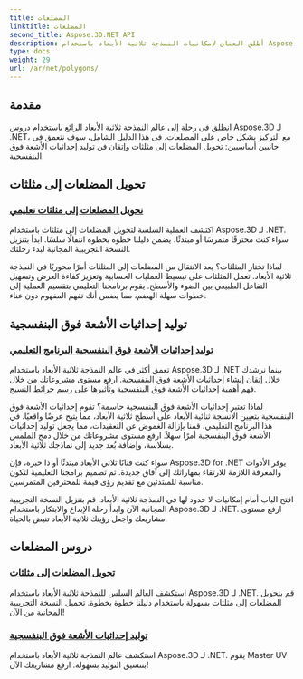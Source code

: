 ```yaml
---
title: المضلعات
linktitle: المضلعات
second_title: Aspose.3D.NET API
description: أطلق العنان لإمكانيات النمذجة ثلاثية الأبعاد باستخدام Aspose.3D .NET. تعلم كيفية تحويل المضلعات إلى مثلثات وإتقان إنشاء إحداثيات الأشعة فوق البنفسجية لتعزيز ارتفاع المشروع.
type: docs
weight: 29
url: /ar/net/polygons/
---
```


## مقدمة

انطلق في رحلة إلى عالم النمذجة ثلاثية الأبعاد الرائع باستخدام دروس Aspose.3D لـ .NET، مع التركيز بشكل خاص على المضلعات. في هذا الدليل الشامل، سوف نتعمق في جانبين أساسيين: تحويل المضلعات إلى مثلثات وإتقان فن توليد إحداثيات الأشعة فوق البنفسجية.

## تحويل المضلعات إلى مثلثات
### [تحويل المضلعات إلى مثلثات تعليمي](./convert-polygons-to-triangles/)

اكتشف العملية السلسة لتحويل المضلعات إلى مثلثات باستخدام Aspose.3D لـ .NET. سواء كنت محترفًا متمرسًا أو مبتدئًا، يضمن دليلنا خطوة بخطوة انتقالًا سلسًا. ابدأ بتنزيل النسخة التجريبية المجانية لبدء رحلتك.

لماذا تختار المثلثات؟ يعد الانتقال من المضلعات إلى المثلثات أمرًا محوريًا في النمذجة ثلاثية الأبعاد. تعمل المثلثات على تبسيط العمليات الحسابية وتعزيز كفاءة العرض وتسهيل التفاعل الطبيعي بين الضوء والأسطح. يقوم برنامجنا التعليمي بتقسيم العملية إلى خطوات سهلة الهضم، مما يضمن أنك تفهم المفهوم دون عناء.

## توليد إحداثيات الأشعة فوق البنفسجية
### [توليد إحداثيات الأشعة فوق البنفسجية البرنامج التعليمي](./generate-uv-coordinates/)

تعمق أكثر في عالم النمذجة ثلاثية الأبعاد باستخدام Aspose.3D لـ .NET بينما نرشدك خلال إتقان إنشاء إحداثيات الأشعة فوق البنفسجية. ارفع مستوى مشروعاتك من خلال فهم أهمية إحداثيات الأشعة فوق البنفسجية وتأثيرها على رسم خرائط النسيج.

لماذا تعتبر إحداثيات الأشعة فوق البنفسجية حاسمة؟ تقوم إحداثيات الأشعة فوق البنفسجية بتعيين الأنسجة ثنائية الأبعاد على أسطح ثلاثية الأبعاد، مما يتيح عرضًا واقعيًا. في هذا البرنامج التعليمي، قمنا بإزالة الغموض عن التعقيدات، مما يجعل توليد إحداثيات الأشعة فوق البنفسجية أمرًا سهلاً. ارفع مستوى مشروعاتك من خلال دمج الملمس بسلاسة، وإضافة بُعد جديد إلى نماذجك ثلاثية الأبعاد.

سواء كنت فنانًا ثلاثي الأبعاد مبتدئًا أو ذا خبرة، فإن Aspose.3D for .NET يوفر الأدوات والمعرفة اللازمة للارتقاء بمهاراتك إلى آفاق جديدة. تم تصميم برامجنا التعليمية لتكون مناسبة للمبتدئين مع تقديم رؤى قيمة للمحترفين المتمرسين.

افتح الباب أمام إمكانيات لا حدود لها في النمذجة ثلاثية الأبعاد. قم بتنزيل النسخة التجريبية المجانية الآن وابدأ رحلة الإبداع والابتكار باستخدام Aspose.3D لـ .NET. ارفع مستوى مشاريعك واجعل رؤيتك ثلاثية الأبعاد تنبض بالحياة.
## دروس المضلعات
### [تحويل المضلعات إلى مثلثات](./convert-polygons-to-triangles/)
استكشف العالم السلس للنمذجة ثلاثية الأبعاد باستخدام Aspose.3D لـ .NET. قم بتحويل المضلعات إلى مثلثات بسهولة باستخدام دليلنا خطوة بخطوة. تحميل النسخة التجريبية المجانية من الآن!
### [توليد إحداثيات الأشعة فوق البنفسجية](./generate-uv-coordinates/)
استكشف عالم النمذجة ثلاثية الأبعاد باستخدام Aspose.3D لـ .NET. يقوم Master UV بتنسيق التوليد بسهولة. ارفع مشاريعك الآن!